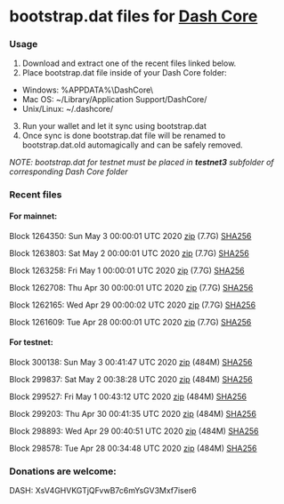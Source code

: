# bootstrap.dat files for [Dash Core](https://github.com/dashpay/dash)

### Usage

1. Download and extract one of the recent files linked below.
2. Place bootstrap.dat file inside of your Dash Core folder:
 - Windows: %APPDATA%\DashCore\
 - Mac OS: ~/Library/Application Support/DashCore/
 - Unix/Linux: ~/.dashcore/
3. Run your wallet and let it sync using bootstrap.dat
4. Once sync is done bootstrap.dat file will be renamed to bootstrap.dat.old automagically and can be safely removed.

_NOTE: bootstrap.dat for testnet must be placed in **testnet3** subfolder of corresponding Dash Core folder_

### Recent files

#### For mainnet:

Block 1264350: Sun May  3 00:00:01 UTC 2020 [zip](https://dash-bootstrap.ams3.digitaloceanspaces.com/mainnet/2020-05-03/bootstrap.dat.zip) (7.7G) [SHA256](https://dash-bootstrap.ams3.digitaloceanspaces.com/mainnet/2020-05-03/sha256.txt)

Block 1263803: Sat May  2 00:00:01 UTC 2020 [zip](https://dash-bootstrap.ams3.digitaloceanspaces.com/mainnet/2020-05-02/bootstrap.dat.zip) (7.7G) [SHA256](https://dash-bootstrap.ams3.digitaloceanspaces.com/mainnet/2020-05-02/sha256.txt)

Block 1263258: Fri May  1 00:00:01 UTC 2020 [zip](https://dash-bootstrap.ams3.digitaloceanspaces.com/mainnet/2020-05-01/bootstrap.dat.zip) (7.7G) [SHA256](https://dash-bootstrap.ams3.digitaloceanspaces.com/mainnet/2020-05-01/sha256.txt)

Block 1262708: Thu Apr 30 00:00:01 UTC 2020 [zip](https://dash-bootstrap.ams3.digitaloceanspaces.com/mainnet/2020-04-30/bootstrap.dat.zip) (7.7G) [SHA256](https://dash-bootstrap.ams3.digitaloceanspaces.com/mainnet/2020-04-30/sha256.txt)

Block 1262165: Wed Apr 29 00:00:02 UTC 2020 [zip](https://dash-bootstrap.ams3.digitaloceanspaces.com/mainnet/2020-04-29/bootstrap.dat.zip) (7.7G) [SHA256](https://dash-bootstrap.ams3.digitaloceanspaces.com/mainnet/2020-04-29/sha256.txt)

Block 1261609: Tue Apr 28 00:00:01 UTC 2020 [zip](https://dash-bootstrap.ams3.digitaloceanspaces.com/mainnet/2020-04-28/bootstrap.dat.zip) (7.7G) [SHA256](https://dash-bootstrap.ams3.digitaloceanspaces.com/mainnet/2020-04-28/sha256.txt)


#### For testnet:

Block 300138: Sun May  3 00:41:47 UTC 2020 [zip](https://dash-bootstrap.ams3.digitaloceanspaces.com/testnet/2020-05-03/bootstrap.dat.zip) (484M) [SHA256](https://dash-bootstrap.ams3.digitaloceanspaces.com/testnet/2020-05-03/sha256.txt)

Block 299837: Sat May  2 00:38:28 UTC 2020 [zip](https://dash-bootstrap.ams3.digitaloceanspaces.com/testnet/2020-05-02/bootstrap.dat.zip) (484M) [SHA256](https://dash-bootstrap.ams3.digitaloceanspaces.com/testnet/2020-05-02/sha256.txt)

Block 299527: Fri May  1 00:43:12 UTC 2020 [zip](https://dash-bootstrap.ams3.digitaloceanspaces.com/testnet/2020-05-01/bootstrap.dat.zip) (484M) [SHA256](https://dash-bootstrap.ams3.digitaloceanspaces.com/testnet/2020-05-01/sha256.txt)

Block 299203: Thu Apr 30 00:41:35 UTC 2020 [zip](https://dash-bootstrap.ams3.digitaloceanspaces.com/testnet/2020-04-30/bootstrap.dat.zip) (484M) [SHA256](https://dash-bootstrap.ams3.digitaloceanspaces.com/testnet/2020-04-30/sha256.txt)

Block 298893: Wed Apr 29 00:40:51 UTC 2020 [zip](https://dash-bootstrap.ams3.digitaloceanspaces.com/testnet/2020-04-29/bootstrap.dat.zip) (484M) [SHA256](https://dash-bootstrap.ams3.digitaloceanspaces.com/testnet/2020-04-29/sha256.txt)

Block 298578: Tue Apr 28 00:34:48 UTC 2020 [zip](https://dash-bootstrap.ams3.digitaloceanspaces.com/testnet/2020-04-28/bootstrap.dat.zip) (484M) [SHA256](https://dash-bootstrap.ams3.digitaloceanspaces.com/testnet/2020-04-28/sha256.txt)


### Donations are welcome:

DASH: XsV4GHVKGTjQFvwB7c6mYsGV3Mxf7iser6
